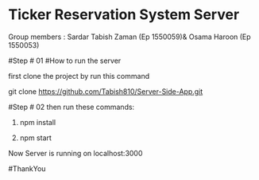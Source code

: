 # Ticker Reservation System Server
Group members : Sardar Tabish Zaman (Ep 1550059)& Osama Haroon (Ep 1550053)


#Step # 01
#How to run the server

first clone the project by run this command

git clone  https://github.com/Tabish810/Server-Side-App.git


#Step # 02
then run these commands:


1)  npm install

2) npm start 

Now Server is running on localhost:3000

#ThankYou
